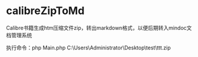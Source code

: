 # calibreZipToMd
Calibre书籍生成htm压缩文件zip，转出markdown格式，以便后期转入mindoc文档管理系统

执行命令：php Main.php C:\Users\Administrator\Desktop\test\ttt.zip
